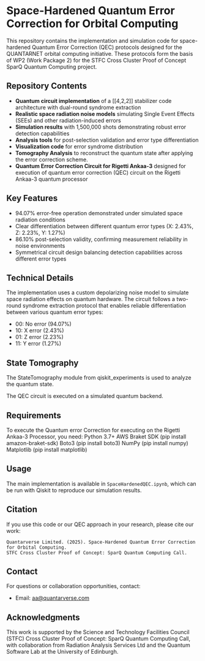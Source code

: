 # Space-Hardened Quantum Error Correction for Orbital Computing
This repository contains the implementation and simulation code for space-hardened Quantum Error Correction (QEC) protocols designed for the QUANTARNET orbital computing initiative. These protocols form the basis of WP2 (Work Package 2) for the STFC Cross Cluster Proof of Concept SparQ Quantum Computing project.

## Repository Contents

- **Quantum circuit implementation** of a [[4,2,2]] stabilizer code architecture with dual-round syndrome extraction
- **Realistic space radiation noise models** simulating Single Event Effects (SEEs) and other radiation-induced errors
- **Simulation results** with 1,500,000 shots demonstrating robust error detection capabilities
- **Analysis tools** for post-selection validation and error type differentiation
- **Visualization code** for error syndrome distribution
- **Tomography Analysis** to reconstruct the quantum state after applying the error correction scheme.
- **Quantum Error Correction Circuit for Rigetti Ankaa-3** designed for execution of  quantum error correction (QEC) circuit on the Rigetti Ankaa-3 quantum processor  
## Key Features

- 94.07% error-free operation demonstrated under simulated space radiation conditions
- Clear differentiation between different quantum error types (X: 2.43%, Z: 2.23%, Y: 1.27%)
- 86.10% post-selection validity, confirming measurement reliability in noise environments
- Symmetrical circuit design balancing detection capabilities across different error types

## Technical Details
The implementation uses a custom depolarizing noise model to simulate space radiation effects on quantum hardware. The circuit follows a two-round syndrome extraction protocol that enables reliable differentiation between various quantum error types:
- 00: No error (94.07%)
- 10: X error (2.43%)
- 01: Z error (2.23%)
- 11: Y error (1.27%)

## State Tomography

The StateTomography module from qiskit_experiments is used to analyze the quantum state.

The QEC circuit is executed on a simulated quantum backend.

## Requirements
 
To execute the Quantum error Correction for executing on the Rigetti Ankaa-3 Processor, you need:
Python 3.7+
AWS Braket SDK (pip install amazon-braket-sdk)
Boto3 (pip install boto3)
NumPy (pip install numpy)
Matplotlib (pip install matplotlib)



## Usage

The main implementation is available in `SpaceHardenedQEC.ipynb`, which can be run with Qiskit to reproduce our simulation results.

## Citation

If you use this code or our QEC approach in your research, please cite our work:

```
Quantarverse Limited. (2025). Space-Hardened Quantum Error Correction for Orbital Computing.
STFC Cross Cluster Proof of Concept: SparQ Quantum Computing Call.
```

## Contact

For questions or collaboration opportunities, contact:
- Email: aa@quantarverse.com


## Acknowledgments
This work is supported by the Science and Technology Facilities Council (STFC) Cross Cluster Proof of Concept: SparQ Quantum Computing Call, with collaboration from Radiation Analysis Services Ltd and the Quantum Software Lab at the University of Edinburgh.
